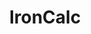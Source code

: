 ---
blog: https://blog.ironcalc.com/
codehost: https://github.com/ironcalc/IronCalc
logohandle: ironcalc
sort: ironcalc
title: IronCalc
website: https://www.ironcalc.com/
---